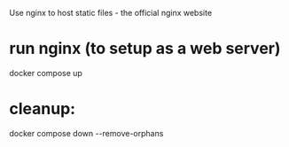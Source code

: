 Use nginx to host static files - the official nginx website


# run nginx (to setup as a web server)
docker compose up

# cleanup:
docker compose down --remove-orphans